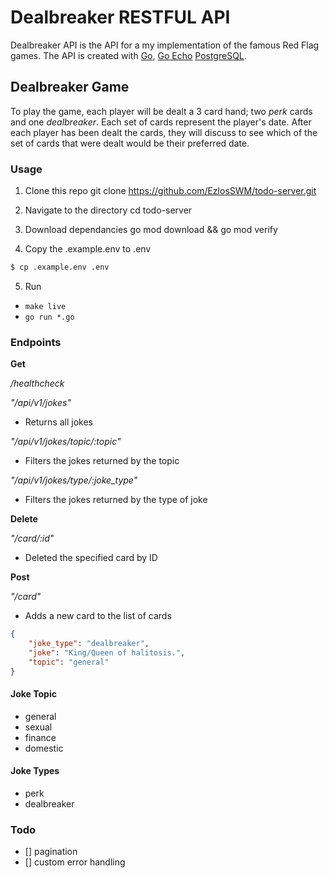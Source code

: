# Dealbreaker RESTFUL API  
Dealbreaker API is the API for a my implementation of the famous Red Flag games. The API is created with [Go](https://go.dev/), [Go Echo](https://echo.labstack.com/) [PostgreSQL](https://www.postgresql.org/).

## Dealbreaker Game 
To play the game, each player will be dealt a 3 card hand; two *perk* cards and one *dealbreaker*. Each set of cards represent the player's date. After each player has been dealt the cards, they will discuss to see which of the set of cards that were dealt would be their preferred date. 

### Usage 
1. Clone this repo git clone https://github.com/EzlosSWM/todo-server.git

2. Navigate to the directory cd todo-server

3. Download dependancies go mod download && go mod verify

4. Copy the .example.env to .env
```bash 
$ cp .example.env .env
```

5. Run 
- `make live`
- `go run *.go`

### Endpoints 
**Get**

*/healthcheck*

*"/api/v1/jokes"*
- Returns all jokes

*"/api/v1/jokes/topic/:topic"*
- Filters the jokes returned by the topic 

*"/api/v1/jokes/type/:joke_type"* 
- Filters the jokes returned by the type of joke 

**Delete**

*"/card/:id"*
- Deleted the specified card by ID 

**Post**

*"/card"*
- Adds a new card to the list of cards 
```JSON
{
    "joke_type": "dealbreaker",
    "joke": "King/Queen of halitosis.",
    "topic": "general"
}
```

#### Joke Topic
- general 
- sexual 
- finance 
- domestic

#### Joke Types 
- perk 
- dealbreaker

### Todo 
- [] pagination
- [] custom error handling 
